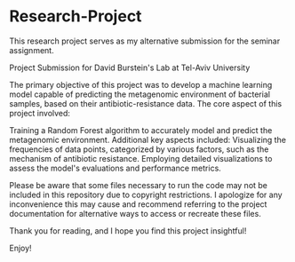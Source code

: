 # Research-Project
This research project serves as my alternative submission for the seminar assignment.

Project Submission for David Burstein's Lab at Tel-Aviv University

The primary objective of this project was to develop a machine learning model capable of predicting the metagenomic environment of bacterial samples, based on their antibiotic-resistance data. The core aspect of this project involved:

Training a Random Forest algorithm to accurately model and predict the metagenomic environment.
Additional key aspects included:
Visualizing the frequencies of data points, categorized by various factors, such as the mechanism of antibiotic resistance.
Employing detailed visualizations to assess the model's evaluations and performance metrics.

Please be aware that some files necessary to run the code may not be included in this repository due to copyright restrictions. I apologize for any inconvenience this may cause and recommend referring to the project documentation for alternative ways to access or recreate these files.

Thank you for reading, and I hope you find this project insightful!

Enjoy!
